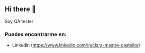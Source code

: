 ## Hi there 👋
<!--
**ClaraMestreCas/ClaraMestreCas** is a ✨ _special_ ✨ repository because its `README.md` (this file) appears on your GitHub profile. -->

Soy QA tester

### Puedes encontrarme en:
- Linkedin (https://www.linkedin.com/in/clara-mestre-castello/)




